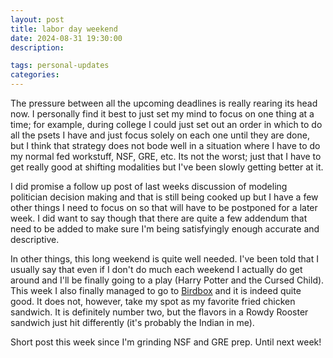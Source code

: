 ```yaml
---
layout: post
title: labor day weekend
date: 2024-08-31 19:30:00
description: 

tags: personal-updates
categories:
---
```


The pressure between all the upcoming deadlines is really rearing its head now. I personally find it best to just set my mind to focus on one thing at a time; for example, during college I could just set out an order in which to do all the psets I have and just focus solely on each one until they are done, but I think that strategy does not bode well in a situation where I have to do my normal fed workstuff, NSF, GRE, etc. Its not the worst; just that I have to get really good at shifting modalities but I've been slowly getting better at it.

I did promise a follow up post of last weeks discussion of modeling politician decision making and that is still being cooked up but I have a few other things I need to focus on so that will have to be postponed for a later week. I did want to say though that there are quite a few addendum that need to be added to make sure I'm being satisfyingly enough accurate and descriptive.

In other things, this long weekend is quite well needed. I've been told that I usually say that even if I don't do much each weekend I actually do get around and I'll be finally going to a play (Harry Potter and the Cursed Child). This week I also finally managed to go to [Birdbox](https://birdbox.nyc/) and it is indeed quite good. It does not, however, take my spot as my favorite fried chicken sandwich. It is definitely number two, but the flavors in a Rowdy Rooster sandwich just hit differently (it's probably the Indian in me).

Short post this week since I'm grinding NSF and GRE prep. Until next week!
